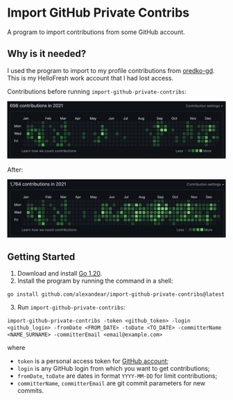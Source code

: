# Import GitHub Private Contribs

A program to import contributions from some GitHub account.

## Why is it needed?

I used the program to import to my profile contributions from [oredko-gd](https://github.com/oredko-gd). This is my HelloFresh work account that I had lost access.

Contributions before running `import-github-private-contribs`:

<img src="./screenshots/before.png" width="1000">

After:

<img src="./screenshots/after.png" width="1000">

## Getting Started

1. Download and install [Go 1.20](https://go.dev/dl/).
2. Install the program by running the command in a shell:
```shell
go install github.com/alexandear/import-github-private-contribs@latest
```

3. Run `import-github-private-contribs`:
```shell
import-github-private-contribs -token <github_token> -login <github_login> -fromDate <FROM_DATE> -toDate <TO_DATE> -committerName <NAME_SURNAME> -committerEmail <email@example.com>
```

where
- `token` is a personal access token for [GitHub account](https://docs.github.com/en/authentication/keeping-your-account-and-data-secure/creating-a-personal-access-token);
- `login` is any GitHub login from which you want to get contributions;
- `fromDate`, `toDate` are dates in format `YYYY-MM-DD` for limit contributions;
- `committerName`, `committerEmail` are git commit parameters for new commits.
